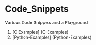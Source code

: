 Code_Snippets
==========

Various Code Snippets and a Playground

1. [C Examples] (C-Examples)
2. [Python-Examples] (Python-Examples)
